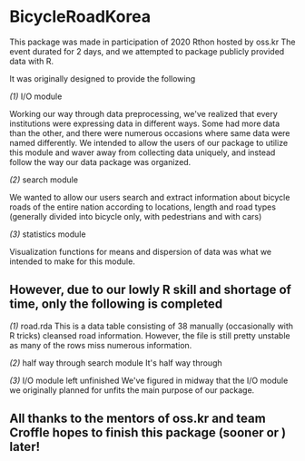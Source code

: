 # BicycleRoadKorea

This package was made in participation of 2020 Rthon hosted by oss.kr
The event durated for 2 days, and we attempted to package publicly provided data with R.

It was originally designed to provide the following


*(1)* I/O module

Working our way through data preprocessing, we've realized that every institutions were expressing data in different ways. Some had more data than the other, and there were numerous occasions where same data were named differently. We intended to allow the users of our package to utilize this module and waver away from collecting data uniquely, and instead follow the way our data package was organized. 

*(2)* search module

We wanted to allow our users search and extract information about bicycle roads of the entire nation according to locations, length and road types (generally divided into bicycle only, with pedestrians and with cars)


*(3)* statistics module

Visualization functions for means and dispersion of data was what we intended to make for this module. 

## However, due to our lowly R skill and shortage of time, only the following is completed

*(1)* road.rda
This is a data table consisting of 38 manually (occasionally with R tricks) cleansed road information. However, the file is still pretty unstable as many of the rows miss numerous information. 

*(2)* half way through search module
It's half way through

*(3)* I/O module left unfinished
We've figured in midway that the I/O module we originally planned for unfits the main purpose of our package.

## All thanks to the mentors of oss.kr and team Croffle hopes to finish this package (sooner or ) later!
